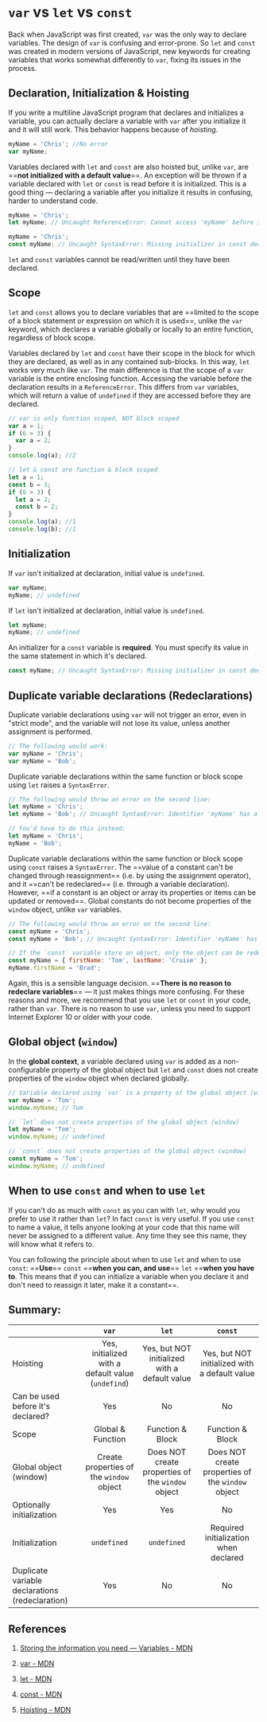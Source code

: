 # `var` vs `let` vs `const`

Back when JavaScript was first created, `var` was the only way to declare variables. The design of `var` is confusing and error-prone. So `let` and `const` was created in modern versions of JavaScript, new keywords for creating variables that works somewhat differently to `var`, fixing its issues in the process.

## Declaration, Initialization & Hoisting

If you write a multiline JavaScript program that declares and initializes a variable, you can actually declare a variable with `var` after you initialize it and it will still work. This behavior happens because of _hoisting_.

```js
myName = 'Chris'; //No error
var myName;
```

Variables declared with `let` and `const` are also hoisted but, unlike `var`, are ==**not initialized with a default value**==. An exception will be thrown if a variable declared with `let` or `const` is read before it is initialized. This is a good thing — declaring a variable after you initialize it results in confusing, harder to understand code.

```js
myName = 'Chris';
let myName; // Uncaught ReferenceError: Cannot access 'myName' before initialization
```

```js
myName = 'Chris';
const myName; // Uncaught SyntaxError: Missing initializer in const declaration
```

`let` and `const` variables cannot be read/written until they have been declared.

## Scope

`let` and `const` allows you to declare variables that are ==limited to the scope of a block statement _or_ expression on which it is used==, unlike the `var` keyword, which declares a variable globally or locally to an entire function, regardless of block scope.

Variables declared by `let` and `const` have their scope in the block for which they are declared, as well as in any contained sub-blocks. In this way, `let` works very much like `var`. The main difference is that the scope of a `var` variable is the entire enclosing function. Accessing the variable before the declaration results in a `ReferenceError`. This differs from `var` variables, which will return a value of `undefined` if they are accessed before they are declared.

```js
// var is only function scoped, NOT block scoped
var a = 1;
if (6 > 3) {
  var a = 2;
}
console.log(a); //2

// let & const are function & block scoped
let a = 1;
const b = 1;
if (6 > 3) {
  let a = 2;
  const b = 2;
}
console.log(a); //1
console.log(b); //1
```

## Initialization

If `var` isn't initialized at declaration, initial value is `undefined`.

```js
var myName;
myName; // undefined
```

If `let` isn't initialized at declaration, initial value is `undefined`.

```js
let myName;
myName; // undefined
```

An initializer for a `const` variable is **required**. You must specify its value in the same statement in which it's declared.

```js
const myName; // Uncaught SyntaxError: Missing initializer in const declaration
```

## Duplicate variable declarations (Redeclarations)

Duplicate variable declarations using `var` will not trigger an error, even in "strict mode", and the variable will not lose its value, unless another assignment is performed.

```js
// The following would work:
var myName = 'Chris';
var myName = 'Bob';
```

Duplicate variable declarations within the same function or block scope using `let` raises a `SyntaxError`.

```js
// The following would throw an error on the second line:
let myName = 'Chris';
let myName = 'Bob'; // Uncaught SyntaxError: Identifier 'myName' has already been declared

// You'd have to do this instead:
let myName = 'Chris';
myName = 'Bob';
```

Duplicate variable declarations within the same function or block scope using `const` raises a `SyntaxError`. The ==value of a constant can't be changed through reassignment== (i.e. by using the assignment operator), and it ==can't be redeclared== (i.e. through a variable declaration). However, ==if a constant is an object or array its properties or items can be updated or removed==. Global constants do not become properties of the `window` object, unlike `var` variables.

```js
// The following would throw an error on the second line:
const myName = 'Chris';
const myName = 'Bob'; // Uncaught SyntaxError: Identifier 'myName' has already been declared

// If the `const` variable store an object, only the object can be redefined but the variable can NOT be reassignmen to another value/object
const myName = { firstName: 'Tom', lastName: 'Cruise' };
myName.firstName = 'Brad';
```

Again, this is a sensible language decision. ==**There is no reason to redeclare variables**== — it just makes things more confusing. For these reasons and more, we recommend that you use `let` or `const` in your code, rather than `var`. There is no reason to use `var`, unless you need to support Internet Explorer 10 or older with your code.

## Global object (`window`)

In the **global context**, a variable declared using `var` is added as a non-configurable property of the global object but `let` and `const` does not create properties of the `window` object when declared globally.

```js
// Variable declared using `var` is a property of the global object (window)
var myName = 'Tom';
window.myName; // Tom

// `let` does not create properties of the global object (window)
let myName = 'Tom';
window.myName; // undefined

// `const` does not create properties of the global object (window)
const myName = 'Tom';
window.myName; // undefined
```

## When to use `const` and when to use `let`

If you can't do as much with `const` as you can with `let`, why would you prefer to use it rather than `let`? In fact `const` is very useful. If you use `const` to name a value, it tells anyone looking at your code that this name will never be assigned to a different value. Any time they see this name, they will know what it refers to.

You can following the principle about when to use `let` and when to use `const`: ==**Use**== `const` ==**when you can, and use**== `let` ==**when you have to**. This means that if you can initialize a variable when you declare it and don't need to reassign it later, make it a constant==.

## Summary:

|                                                 |                       `var`                        |                       `let`                       |                      `const`                      |
| :---------------------------------------------- | :------------------------------------------------: | :-----------------------------------------------: | :-----------------------------------------------: |
| Hoisting                                        | Yes, initialized with a default value (`undefind`) |   Yes, but NOT initialized with a default value   |   Yes, but NOT initialized with a default value   |
| Can be used before it's declared?               |                        Yes                         |                        No                         |                        No                         |
| Scope                                           |                 Global & Function                  |                 Function & Block                  |                 Function & Block                  |
| Global object (window)                          |      Create properties of the `window` object      | Does NOT create properties of the `window` object | Does NOT create properties of the `window` object |
| Optionally initialization                       |                        Yes                         |                        Yes                        |                        No                         |
| Initialization                                  |                    `undefined`                     |                    `undefined`                    |       Required initialization when declared       |
| Duplicate variable declarations (redeclaration) |                        Yes                         |                        No                         |                        No                         |

## References

1. [Storing the information you need — Variables - MDN](https://developer.mozilla.org/en-US/docs/Learn/JavaScript/First_steps/Variables)

2. [var - MDN](https://developer.mozilla.org/en-US/docs/Web/JavaScript/Reference/Statements/var#var_hoisting)

3. [let - MDN](https://developer.mozilla.org/en-US/docs/Web/JavaScript/Reference/Statements/let)

4. [const - MDN](https://developer.mozilla.org/en-US/docs/Web/JavaScript/Reference/Statements/const)

5. [Hoisting - MDN](https://developer.mozilla.org/en-US/docs/Glossary/Hoisting#:~:text=let%20and%20const%20hoisting,read%20before%20it%20is%20initialized.)
